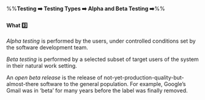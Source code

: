 <link rel="stylesheet" href="{{baseUrl}}/css/textbook.css">

<div class="website-content">

%%**Testing :arrow_right: Testing Types :arrow_right: Alpha and Beta Testing :arrow_right:**%%

#### What :three:

<div id="main">

_Alpha testing_ is performed by the users, under controlled conditions set by the software development team.

_Beta testing_ is performed by a selected subset of target users of the system in their natural work setting.

An _open beta release_ is the release of not-yet-production-quality-but-almost-there software to the general population.  For example, Google’s Gmail was in ‘beta’ for many years before the label was finally removed.

</div>
</div>
